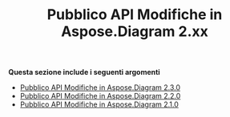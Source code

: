﻿---
title: Pubblico API Modifiche in Aspose.Diagram 2.xx
type: docs
weight: 50
url: /it/java/public-api-changes-in-aspose-diagram-2-x-x/
---
**Questa sezione include i seguenti argomenti**
- [Pubblico API Modifiche in Aspose.Diagram 2.3.0](/diagram/it/java/public-api-changes-in-aspose-diagram-2-3-0/)
- [Pubblico API Modifiche in Aspose.Diagram 2.2.0](/diagram/it/java/public-api-changes-in-aspose-diagram-2-2-0/)
- [Pubblico API Modifiche in Aspose.Diagram 2.1.0](/diagram/it/java/public-api-changes-in-aspose-diagram-2-1-0/)
